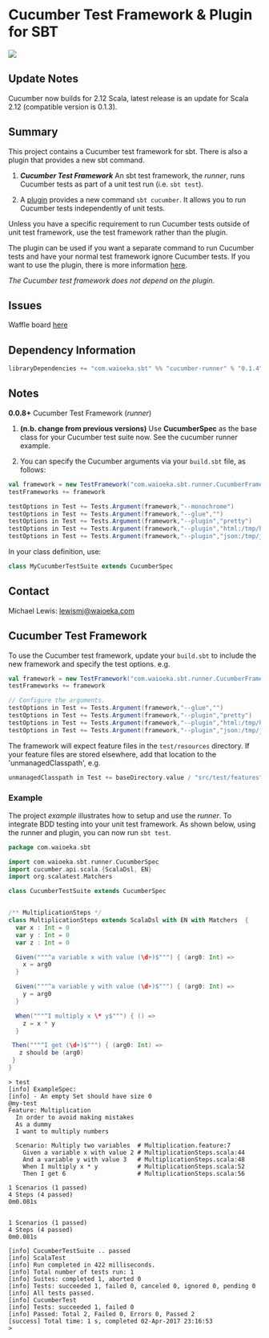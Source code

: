 # Cucumber Test Framework & Plugin for SBT

<p align="left">
<!--<img src="https://travis-ci.org/lewismj/cucumber.svg?branch=master"/>-->
<img src="https://maven-badges.herokuapp.com/maven-central/com.waioeka.sbt/cucumber-runner_2.12/badge.svg"/>
</p>

## Update Notes

Cucumber now builds for 2.12 Scala, latest release is an update for Scala 2.12 (compatible version is 0.1.3).


## Summary

This project contains a Cucumber test framework for sbt. There is also a plugin that provides a new sbt command.

1. **_Cucumber Test Framework_**  An sbt test framework, the _runner_, runs Cucumber tests as part of a unit test run (i.e. `sbt test`).

2.  A [plugin](plugin.md)  provides a new command `sbt cucumber`. It allows you to run Cucumber tests independently of unit tests.
  

Unless you have a specific requirement to run Cucumber tests outside of unit test framework, use the test framework
rather than the plugin.

The plugin can be used if you want a separate command to run Cucumber tests and have your normal test framework
ignore Cucumber tests. If you want to use the plugin, there is more information [here](plugin.md).

_The Cucumber test framework does not depend on the plugin_.

## Issues

Waffle board [here][1]

## Dependency Information

```scala
libraryDependencies += "com.waioeka.sbt" %% "cucumber-runner" % "0.1.4"
```

## Notes


**0.0.8+** Cucumber Test Framework (_runner_)

1. **(n.b. change from previous versions)**  Use **CucumberSpec** as the base class for your Cucumber test suite now. See the cucumber runner example.

2. You can specify the Cucumber arguments via your `build.sbt` file, as follows:

```scala
val framework = new TestFramework("com.waioeka.sbt.runner.CucumberFramework")
testFrameworks += framework

testOptions in Test += Tests.Argument(framework,"--monochrome")
testOptions in Test += Tests.Argument(framework,"--glue","")
testOptions in Test += Tests.Argument(framework,"--plugin","pretty")
testOptions in Test += Tests.Argument(framework,"--plugin","html:/tmp/html")
testOptions in Test += Tests.Argument(framework,"--plugin","json:/tmp/json")
```

In your class definition, use:

```scala
class MyCucumberTestSuite extends CucumberSpec
```

## Contact

Michael Lewis: lewismj@waioeka.com

## Cucumber Test Framework

To use the Cucumber test framework, update your `build.sbt` to include the new framework and
specify the test options. e.g.

```scala
val framework = new TestFramework("com.waioeka.sbt.runner.CucumberFramework")
testFrameworks += framework

// Configure the arguments.
testOptions in Test += Tests.Argument(framework,"--glue","")
testOptions in Test += Tests.Argument(framework,"--plugin","pretty")
testOptions in Test += Tests.Argument(framework,"--plugin","html:/tmp/html")
testOptions in Test += Tests.Argument(framework,"--plugin","json:/tmp/json")
```

The framework will expect feature files in the `test/resources` directory. If your feature files are stored elsewhere, add that location to the 'unmanagedClasspath', e.g.

```scala
unmanagedClasspath in Test += baseDirectory.value / "src/test/features"
```


### Example

The project _example_ illustrates how to setup and use the _runner_. To integrate BDD testing into your unit test framework.
As shown below, using the runner and plugin, you can now run `sbt test`.

```scala
package com.waioeka.sbt

import com.waioeka.sbt.runner.CucumberSpec
import cucumber.api.scala.{ScalaDsl, EN}
import org.scalatest.Matchers

class CucumberTestSuite extends CucumberSpec


/** MultiplicationSteps */
class MultiplicationSteps extends ScalaDsl with EN with Matchers  {
  var x : Int = 0
  var y : Int = 0
  var z : Int = 0

  Given("""^a variable x with value (\d+)$""") { (arg0: Int) =>
    x = arg0
  }

  Given("""^a variable y with value (\d+)$""") { (arg0: Int) =>
    y = arg0
  }

  When("""^I multiply x \* y$""") { () =>
    z = x * y
  }

 Then("""^I get (\d+)$""") { (arg0: Int) =>
   z should be (arg0)
 }
}
```


```
> test
[info] ExampleSpec:
[info] - An empty Set should have size 0
@my-test
Feature: Multiplication
  In order to avoid making mistakes
  As a dummy
  I want to multiply numbers

  Scenario: Multiply two variables  # Multiplication.feature:7
    Given a variable x with value 2 # MultiplicationSteps.scala:44
    And a variable y with value 3   # MultiplicationSteps.scala:48
    When I multiply x * y           # MultiplicationSteps.scala:52
    Then I get 6                    # MultiplicationSteps.scala:56

1 Scenarios (1 passed)
4 Steps (4 passed)
0m0.081s


1 Scenarios (1 passed)
4 Steps (4 passed)
0m0.081s

[info] CucumberTestSuite .. passed
[info] ScalaTest
[info] Run completed in 422 milliseconds.
[info] Total number of tests run: 1
[info] Suites: completed 1, aborted 0
[info] Tests: succeeded 1, failed 0, canceled 0, ignored 0, pending 0
[info] All tests passed.
[info] CucumberTest
[info] Tests: succeeded 1, failed 0
[info] Passed: Total 2, Failed 0, Errors 0, Passed 2
[success] Total time: 1 s, completed 02-Apr-2017 23:16:53
>
```

[1]:	https://waffle.io/lewismj/cucumber
